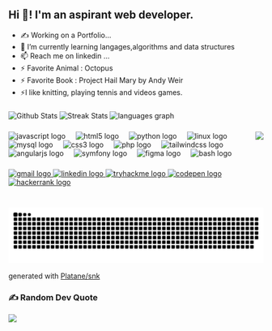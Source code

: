 
<h2 align="left">Hi 👋! I'm an aspirant web developer.</h2>

- ✍️ Working on a Portfolio...
- 🌱 I’m currently learning langages,algorithms and data structures
- 📫 Reach me on linkedin ...
- ⚡ Favorite Animal : Octopus
- ⚡ Favorite Book : Project Hail Mary by Andy Weir
- ⚡I like knitting, playing tennis and videos games.


###

<div align="left">
<img src="https://github-readme-stats.vercel.app/api?username=agathism&theme=dracula&hide_border=true" alt="Github Stats" />
  <img src="https://github-readme-streak-stats.herokuapp.com/?user=agathism&theme=dracula&hide_border=false" alt="Streak Stats">
  <img src="https://github-readme-stats.vercel.app/api/top-langs?username=agathism&locale=en&hide_title=false&layout=compact&card_width=265&langs_count=5&theme=dracula&hide_border=true" height="195" alt="languages graph"  />
</div>

###

<img align="right" height="150" src="https://media.giphy.com/media/HzPtbOKyBoBFsK4hyc/giphy.gif?cid=790b7611awrt7hgabw3qbym1zep6r2bzzecyv7nqaec2hiud&ep=v1_gifs_search&rid=giphy.gif&ct=g"  />

###

<div align="left">
  <img src="https://skillicons.dev/icons?i=js" height="30" alt="javascript logo"  />
  <img width="12" />
  <img src="https://skillicons.dev/icons?i=html" height="30" alt="html5 logo"  />
  <img width="12" />
  <img src="https://skillicons.dev/icons?i=py" height="30" alt="python logo"  />
  <img width="12" />
  <img src="https://skillicons.dev/icons?i=linux" height="30" alt="linux logo"  />
  <img width="12" />
  <img src="https://skillicons.dev/icons?i=mysql" height="30" alt="mysql logo"  />
  <img width="12" />
  <img src="https://skillicons.dev/icons?i=css" height="30" alt="css3 logo"  />
  <img width="12" />
  <img src="https://skillicons.dev/icons?i=php" height="30" alt="php logo"  />
  <img width="12" />
  <img src="https://skillicons.dev/icons?i=tailwind" height="30" alt="tailwindcss logo"  />
  <img width="12" />
  <img src="https://skillicons.dev/icons?i=angular" height="30" alt="angularjs logo"  />
  <img width="12" />
  <img src="https://skillicons.dev/icons?i=symfony" height="30" alt="symfony logo"  />
  <img width="12" />
  <img src="https://skillicons.dev/icons?i=figma" height="30" alt="figma logo"  />
  <img width="12" />
  <img src="https://skillicons.dev/icons?i=bash" height="30" alt="bash logo"  />
  <img width="12" />
</div>

###

<div align="left">
  <a href="mailto:soumare.aicha13@gmail.com" target="_blank">
    <img src="https://img.shields.io/static/v1?message=Gmail&logo=gmail&label=&color=D14836&logoColor=white&labelColor=&style=for-the-badge" height="35" alt="gmail logo"  />
  </a>
  <a href="https://www.linkedin.com/in/a%C3%AFchatou-soumar%C3%A9-5514311b3/" target="_blank">
    <img src="https://img.shields.io/static/v1?message=LinkedIn&logo=linkedin&label=&color=0077B5&logoColor=white&labelColor=&style=for-the-badge" height="35" alt="linkedin logo"  />
  </a>
  <a href="https://tryhackme.com/r/p/agathism" target="_blank">
    <img src="https://img.shields.io/static/v1?message=TryHackMe&logo=tryhackme&label=&color=88cc14&logoColor=white&labelColor=&style=for-the-badge" height="35" alt="tryhackme logo"  />
  </a>
  <a href="https://codepen.io/Zaza-M" target="_blank">
    <img src="https://img.shields.io/static/v1?message=Codepen&logo=codepen&label=&color=000000&logoColor=white&labelColor=&style=for-the-badge" height="35" alt="codepen logo"  />
  </a>
  <a href="https://www.hackerrank.com/profile/agathism" target="_blank">
    <img src="https://img.shields.io/static/v1?message=HackerRank&logo=hackerrank&label=&color=2EC866&logoColor=white&labelColor=&style=for-the-badge" height="35" alt="hackerrank logo"  />
  </a>
</div>

###

<picture>
  <source media="(prefers-color-scheme: dark)" srcset="https://raw.githubusercontent.com/platane/platane/output/github-contribution-grid-snake-dark.svg">
  <img src="https://raw.githubusercontent.com/platane/platane/output/github-contribution-grid-snake.svg" alt="github contribution grid snake animation" >
</picture>
<p>generated with <a href="(https://github.com/Platane/snk)">Platane/snk</a></p>

### ✍️ Random Dev Quote
![](https://quotes-github-readme.vercel.app/api?type=horizontal&theme=radical)




